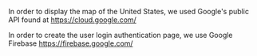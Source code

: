 In order to display the map of the United States, we used Google's public API found at
https://cloud.google.com/

In order to create the user login authentication page, we use Google Firebase
https://firebase.google.com/

